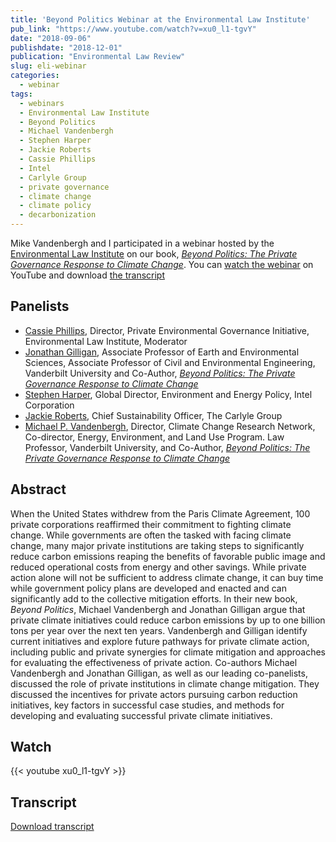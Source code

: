 ```yaml
---
title: 'Beyond Politics Webinar at the Environmental Law Institute'
pub_link: "https://www.youtube.com/watch?v=xu0_l1-tgvY"
date: "2018-09-06"
publishdate: "2018-12-01"
publication: "Environmental Law Review"
slug: eli-webinar
categories:
  - webinar
tags:
  - webinars
  - Environmental Law Institute
  - Beyond Politics
  - Michael Vandenbergh
  - Stephen Harper
  - Jackie Roberts
  - Cassie Phillips
  - Intel
  - Carlyle Group
  - private governance
  - climate change
  - climate policy
  - decarbonization
---
```

Mike Vandenbergh and I participated in a webinar hosted by the 
[Environmental Law Institute](https://www.eli.org/)
on our book, 
[_Beyond Politics: The Private Governance Response to Climate Change_](https://beyondpoliticsbook.com).
You can [watch the webinar](https://www.youtube.com/watch?v=xu0_l1-tgvY) on YouTube and download [the transcript](/files/pubs/pdfs/phillips_2018_dialogue_beyond_politics.pdf)

## Panelists

* [Cassie Phillips](https://www.eli.org/bios/cassie-phillips), 
  Director, Private Environmental Governance Initiative, 
  Environmental Law Institute, Moderator 
* [Jonathan Gilligan](https://jonathangilligan.org), 
  Associate Professor of Earth and Environmental Sciences, 
  Associate Professor of Civil and Environmental Engineering, 
  Vanderbilt University 
  and Co-Author, 
  [_Beyond Politics: The Private Governance Response to Climate Change_](https://beyondpoliticsbook.com)
* [Stephen Harper](https://www.linkedin.com/in/stephen-harper-99962923/), 
  Global Director, Environment and Energy Policy, 
  Intel Corporation 
* [Jackie Roberts](https://www.carlyle.com/about-carlyle/team/jackie-roberts), 
  Chief Sustainability Officer, 
  The Carlyle Group 
* [Michael P. Vandenbergh](https://law.vanderbilt.edu/bio/michael-vandenbergh), 
  Director, Climate Change Research Network, 
  Co-director, Energy, Environment, and Land Use Program. 
  Law Professor, 
  Vanderbilt University, 
  and Co-Author, 
  [_Beyond Politics: The Private Governance Response to Climate Change_](https://beyondpoliticsbook.com)

## Abstract

When the United States withdrew from the Paris Climate Agreement, 100 private corporations reaffirmed their commitment to fighting climate change. While governments are often the tasked with facing climate change, many major private institutions are taking steps to significantly reduce carbon emissions reaping the benefits of favorable public image and reduced operational costs from energy and other savings. While private action alone will not be sufficient to address climate change, it can buy time while government policy plans are developed and enacted and can significantly add to the collective mitigation efforts. In their new book, _Beyond Politics_, Michael Vandenbergh and Jonathan Gilligan argue that private climate initiatives could reduce carbon emissions by up to one billion tons per year over the next ten years. Vandenbergh and Gilligan identify current initiatives and explore future pathways for private climate action, including public and private synergies for climate mitigation and approaches for evaluating the effectiveness of private action. Co-authors Michael Vandenbergh and Jonathan Gilligan, as well as our leading co-panelists, discussed the role of private institutions in climate change mitigation. They discussed the incentives for private actors pursuing carbon reduction initiatives, key factors in successful case studies, and methods for developing and evaluating successful private climate initiatives. 

## Watch

{{< youtube xu0_l1-tgvY >}}

## Transcript

[Download transcript](/files/pubs/pdfs/phillips_2018_dialogue_beyond_politics.pdf)
